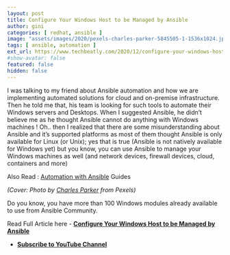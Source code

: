 ```yaml
---
layout: post
title: Configure Your Windows Host to be Managed by Ansible
author: gini
categories: [ redhat, ansible ]
image: "assets/images/2020/pexels-charles-parker-5845505-1-1536x1024.jpg"
tags: [ ansible, automation ]
ext_url: https://www.techbeatly.com/2020/12/configure-your-windows-host-to-manage-by-ansible.html
#show-avatar: false
featured: false
hidden: false
---
```

I was talking to my friend about Ansible automation and how we are implementing automated solutions for cloud and on-premise infrastructure. Then he told me that, his team is looking for such tools to automate their Windows servers and Desktops. When I suggested Ansible, he didn’t believe me as he thought Ansible cannot do anything with Windows machines ! Oh.. then I realized that there are some misunderstanding about Ansible and it’s supported platforms as most of them thought Ansible is only available for Linux (or Unix); yes that is true (Ansible is not natively available for Windows yet) but you know, you can use Ansible to manage your Windows machines as well (and network devices, firewall devices, cloud, containers and more)

Also Read : [Automation with Ansible](https://www.techbeatly.com/ansible) Guides

*(Cover: Photo by [Charles Parker](https://www.pexels.com/@charles-parker) from Pexels)*

Do you know, you have more than 100 Windows modules already available to use from Ansible Community.

Read Full Article here -  **[Configure Your Windows Host to be Managed by Ansible](https://www.techbeatly.com/2020/12/configure-your-windows-host-to-manage-by-ansible.html)**

- **[Subscribe to YouTube Channel](https://www.youtube.com/techbeatly?sub_confirmation=1)**
